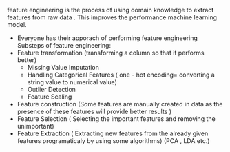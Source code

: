 feature engineering is the process of using domain knowledge to extract features from raw data . This improves the performance machine learning model.
- Everyone has their apporach of performing feature engineering
Substeps of feature engineering:
- Feature transformation (transforming a column so that it performs better)
    -  Missing Value Imputation 
    - Handling Categorical Features ( one - hot encoding= converting a string value to numerical value)
    - Outlier Detection 
    - Feature Scaling
- Feature construction (Some features are manually created in data as the presence of these features will provide better results )
- Feature Selection ( Selecting the important features and removing the unimportant)
- Feature Extraction ( Extracting new features from the already given features programaticaly by using some algorithms) (PCA , LDA etc.)
